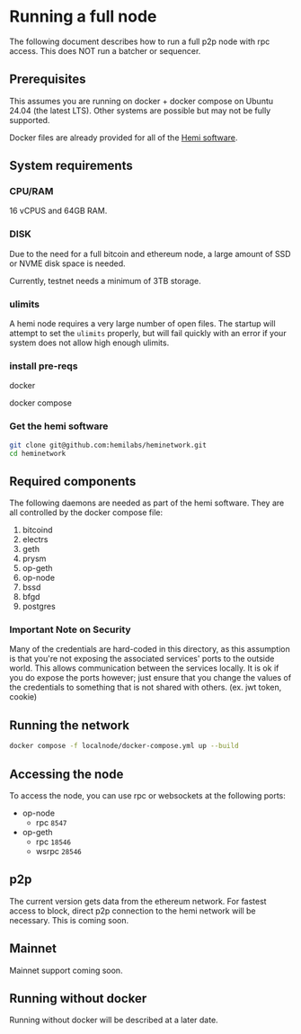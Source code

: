 # Running a full node

The following document describes how to run a full p2p node with rpc access.  This does NOT run a batcher or sequencer.

## Prerequisites

This assumes you are running on docker + docker compose on Ubuntu 24.04 (the latest LTS).  Other systems are possible but may not be fully supported.

Docker files are already provided for all of the [Hemi software](https://hub.docker.com/u/hemilabs).

## System requirements

### CPU/RAM

16 vCPUS and 64GB RAM.

### DISK

Due to the need for a full bitcoin and ethereum node, a large amount of SSD or NVME disk space is needed.

Currently, testnet needs a minimum of 3TB storage.

### ulimits

A hemi node requires a very large number of open files.  The startup will attempt to set the `ulimits` properly, but will fail quickly with an error if your system does not allow high enough ulimits.

### install pre-reqs

docker

docker compose

### Get the hemi software

```sh
git clone git@github.com:hemilabs/heminetwork.git
cd heminetwork
```

## Required components

The following daemons are needed as part of the hemi software.  They are all controlled by the docker compose file:

1. bitcoind
2. electrs
3. geth
4. prysm
5. op-geth
6. op-node
7. bssd
8. bfgd
9. postgres

### Important Note on Security

Many of the credentials are hard-coded in this directory, as this assumption is
that you're not exposing the associated services' ports to the outside world.
This allows communication between the services locally.
It is ok if you do expose the ports however; just ensure that you change the
values of the credentials to something that is not shared with others.
(ex. jwt token, cookie)

## Running the network

```sh
docker compose -f localnode/docker-compose.yml up --build
```

## Accessing the node

To access the node, you can use rpc or websockets at the following ports:

* op-node
  * rpc `8547`
* op-geth
  * rpc `18546`
  * wsrpc `28546`

## p2p

The current version gets data from the ethereum network.  For fastest access to block, direct p2p connection to the hemi network will be necessary.  This is coming soon.

## Mainnet

Mainnet support coming soon.

## Running without docker

Running without docker will be described at a later date.

